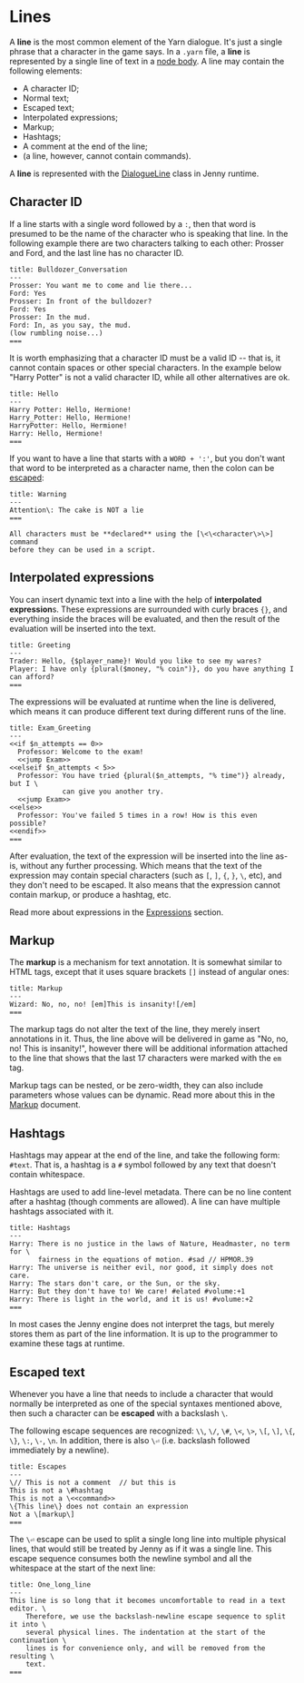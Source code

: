 # Lines

A **line** is the most common element of the Yarn dialogue. It's just a single phrase that a
character in the game says. In a `.yarn` file, a **line** is represented by a single line of text
in a [node body]. A line may contain the following elements:

- A character ID;
- Normal text;
- Escaped text;
- Interpolated expressions;
- Markup;
- Hashtags;
- A comment at the end of the line;
- (a line, however, cannot contain commands).

A **line** is represented with the [DialogueLine] class in Jenny runtime.


## Character ID

If a line starts with a single word followed by a `:`, then that word is presumed to be the name
of the character who is speaking that line. In the following example there are two characters
talking to each other: Prosser and Ford, and the last line has no character ID.

```yarn
title: Bulldozer_Conversation
---
Prosser: You want me to come and lie there...
Ford: Yes
Prosser: In front of the bulldozer?
Ford: Yes
Prosser: In the mud.
Ford: In, as you say, the mud.
(low rumbling noise...)
===
```

It is worth emphasizing that a character ID must be a valid ID -- that is, it cannot contain
spaces or other special characters. In the example below "Harry Potter" is not a valid character ID,
while all other alternatives are ok.

```yarn
title: Hello
---
Harry Potter: Hello, Hermione!
Harry_Potter: Hello, Hermione!
HarryPotter: Hello, Hermione!
Harry: Hello, Hermione!
===
```

If you want to have a line that starts with a `WORD + ':'`, but you don't want that word to be
interpreted as a character name, then the colon can be [escaped](#escaped-text):

```yarn
title: Warning
---
Attention\: The cake is NOT a lie
===
```

```{note}
All characters must be **declared** using the [\<\<character\>\>] command
before they can be used in a script.
```


## Interpolated expressions

You can insert dynamic text into a line with the help of **interpolated expression**s. These
expressions are surrounded with curly braces `{}`, and everything inside the braces will be
evaluated, and then the result of the evaluation will be inserted into the text.

```yarn
title: Greeting
---
Trader: Hello, {$player_name}! Would you like to see my wares?
Player: I have only {plural($money, "% coin")}, do you have anything I can afford?
===
```

The expressions will be evaluated at runtime when the line is delivered, which means it can produce
different text during different runs of the line.

```yarn
title: Exam_Greeting
---
<<if $n_attempts == 0>>
  Professor: Welcome to the exam!
  <<jump Exam>>
<<elseif $n_attempts < 5>>
  Professor: You have tried {plural($n_attempts, "% time")} already, but I \
             can give you another try.
  <<jump Exam>>
<<else>>
  Professor: You've failed 5 times in a row! How is this even possible?
<<endif>> 
===
```

After evaluation, the text of the expression will be inserted into the line as-is, without any
further processing. Which means that the text of the expression may contain special characters
(such as `[`, `]`, `{`, `}`, `\`, etc), and they don't need to be escaped. It also means that the
expression cannot contain markup, or produce a hashtag, etc.

Read more about expressions in the [Expressions] section.


## Markup

The **markup** is a mechanism for text annotation. It is somewhat similar to HTML tags, except that
it uses square brackets `[]` instead of angular ones:

```yarn
title: Markup
---
Wizard: No, no, no! [em]This is insanity![/em]
===
```

The markup tags do not alter the text of the line, they merely insert annotations in it. Thus, the
line above will be delivered in game as "No, no, no! This is insanity!", however there will be
additional information attached to the line that shows that the last 17 characters were marked with
the `em` tag.

Markup tags can be nested, or be zero-width, they can also include parameters whose values can be
dynamic. Read more about this in the [Markup] document.


## Hashtags

Hashtags may appear at the end of the line, and take the following form: `#text`. That is, a hashtag
is a `#` symbol followed by any text that doesn't contain whitespace.

Hashtags are used to add line-level metadata. There can be no line content after a hashtag (though
comments are allowed). A line can have multiple hashtags associated with it.

<!-- cSpell:ignore HPMOR (Harry Potter and the Methods of Rationality) -->
```yarn
title: Hashtags
---
Harry: There is no justice in the laws of Nature, Headmaster, no term for \
       fairness in the equations of motion. #sad // HPMOR.39
Harry: The universe is neither evil, nor good, it simply does not care.
Harry: The stars don't care, or the Sun, or the sky.
Harry: But they don't have to! We care! #elated #volume:+1
Harry: There is light in the world, and it is us! #volume:+2
===
```

In most cases the Jenny engine does not interpret the tags, but merely stores them as part of the
line information. It is up to the programmer to examine these tags at runtime.


## Escaped text

Whenever you have a line that needs to include a character that would normally be interpreted as
one of the special syntaxes mentioned above, then such a character can be **escaped** with a
backslash `\`.

The following escape sequences are recognized: `\\`, `\/`, `\#`, `\<`, `\>`, `\[`, `\]`, `\{`, `\}`,
`\:`, `\-`, `\n`. In addition, there is also `\⏎` (i.e. backslash followed immediately by a
newline).

```yarn
title: Escapes
---
\// This is not a comment  // but this is
This is not a \#hashtag
This is not a \<<command>>
\{This line\} does not contain an expression
Not a \[markup\]
===
```

The `\⏎` escape can be used to split a single long line into multiple physical lines, that would
still be treated by Jenny as if it was a single line. This escape sequence consumes both the
newline symbol and all the whitespace at the start of the next line:

```yarn
title: One_long_line
---
This line is so long that it becomes uncomfortable to read in a text editor. \
    Therefore, we use the backslash-newline escape sequence to split it into \
    several physical lines. The indentation at the start of the continuation \
    lines is for convenience only, and will be removed from the resulting \
    text.
===
```


[node body]: nodes.md#body
[DialogueLine]: ../runtime/dialogue_line.md
[Expressions]: expressions/expressions.md
[Markup]: markup.md
